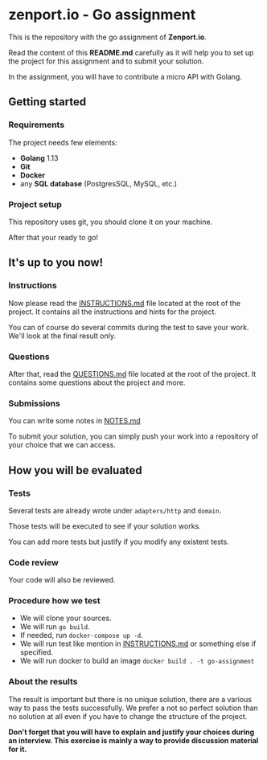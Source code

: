 # zenport.io - Go assignment

This is the repository with the go assignment of **Zenport.io**.

Read the content of this **README.md** carefully as it will help you to set up the project
for this assignment and to submit your solution.

In the assignment, you will have to contribute a micro API with Golang.

## Getting started

### Requirements

The project needs few elements:

 * **Golang** 1.13
 * **Git**
 * **Docker**
 * any **SQL database** (PostgresSQL, MySQL, etc.)

### Project setup

This repository uses git, you should clone it on your machine.

After that your ready to go!

## It's up to you now!

### Instructions

Now please read the [INSTRUCTIONS.md](./INSTRUCTIONS.md) file located at the root of the project.
It contains all the instructions and hints for the project.

You can of course do several commits during the test to save your work. We'll look at the final result only.

### Questions

After that, read the [QUESTIONS.md](./QUESTIONS.md) file located at the root of the project.
It contains some questions about the project and more.

### Submissions

You can write some notes in [NOTES.md](./NOTES.md)

To submit your solution, you can simply push your work into a repository of your choice that we can access.

## How you will be evaluated

### Tests

Several tests are already wrote under `adapters/http` and `domain`.

Those tests will be executed to see if your solution works.

You can add more tests but justify if you modify any existent tests.

### Code review

Your code will also be reviewed.

### Procedure how we test

 - We will clone your sources.
 - We will run `go build`.
 - If needed, run `docker-compose up -d`.
 - We will run test like mention in [INSTRUCTIONS.md](./INSTRUCTIONS.md) or something else if specified.
 - We will run docker to build an image `docker build . -t go-assignment`

### About the results

The result is important but there is no unique solution, there are a various way to pass the tests successfully. 
We prefer a not so perfect solution than no solution at all even if you have to change the structure of the project.

**Don't forget that you will have to explain and justify your choices during an interview.
This exercise is mainly a way to provide discussion material for it.**
